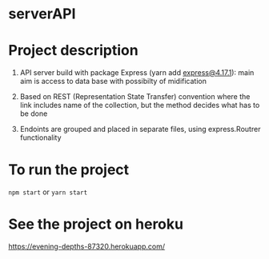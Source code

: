 # serverAPI

# Project description

1. API server build with package Express (yarn add express@4.17.1): main aim is access to data base with possibilty of midification

2. Based on  REST (Representation State Transfer) convention where the link includes name of the collection, but the method decides what has to be done

3. Endoints are grouped and placed in separate files, using express.Routrer functionality

# To run the project

`npm start` or `yarn start`

# See the project on heroku

https://evening-depths-87320.herokuapp.com/
